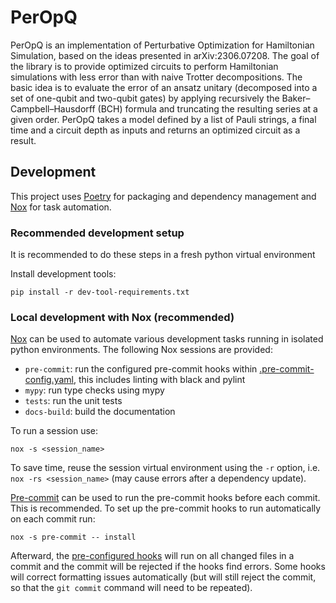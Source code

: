# PerOpQ

PerOpQ is an implementation of Perturbative Optimization for Hamiltonian Simulation, based on the ideas presented in arXiv:2306.07208.
The goal of the library is to provide optimized circuits to perform Hamiltonian simulations with less error than with naive Trotter decompositions.
The basic idea is to evaluate the error of an ansatz unitary (decomposed into a set of one-qubit and two-qubit gates) by applying recursively
the Baker–Campbell–Hausdorff (BCH) formula and truncating the resulting series at a given order.
PerOpQ takes a model defined by a list of Pauli strings, a final time and a circuit depth as inputs and returns an optimized circuit as a result.

## Development

This project uses [Poetry](https://python-poetry.org/) for packaging and dependency management and
[Nox](https://nox.thea.codes/en/stable/) for task automation.

### Recommended development setup

It is recommended to do these steps in a fresh python virtual environment

Install development tools:

```shell
pip install -r dev-tool-requirements.txt
```

### Local development with Nox (recommended)

[Nox](https://nox.thea.codes/en/stable/) can be used to automate various development tasks running in isolated python environments.
The following Nox sessions are provided:

- `pre-commit`: run the configured pre-commit hooks within [.pre-commit-config.yaml](.pre-commit-config.yaml), this includes linting with black and pylint
- `mypy`: run type checks using mypy
- `tests`: run the unit tests
- `docs-build`: build the documentation

To run a session use:

```shell
nox -s <session_name>
```

To save time, reuse the session virtual environment using the `-r` option, i.e. `nox -rs <session_name>` (may cause errors after a dependency update).

[Pre-commit](https://pre-commit.com/) can be used to run the pre-commit hooks before each commit. This is recommended.
To set up the pre-commit hooks to run automatically on each commit run:

```shell
nox -s pre-commit -- install
```

Afterward, the [pre-configured hooks](.pre-commit-config.yaml) will run on all changed files in a commit and the commit will be
rejected if the hooks find errors. Some hooks will correct formatting issues automatically (but will still reject the commit, so that
the `git commit` command will need to be repeated).

<!-- github-only -->
